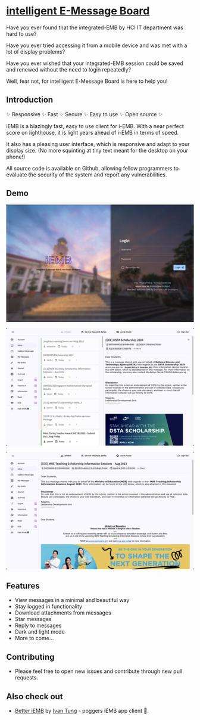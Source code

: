 # [intelligent E-Message Board](https://iemb.pages.dev)

Have you ever found that the integrated-EMB by HCI IT department was hard to use?

Have you ever tried accessing it from a mobile device and was met with a lot of display problems?

Have you ever wished that your integrated-EMB session could be saved and renewed without the need to login repeatedly?

Well, fear not, for intelligent E-Message Board is here to help you!

## Introduction

✨ Responsive ✨ Fast ✨ Secure ✨ Easy to use ✨ Open source ✨

iEMB is a blazingly fast, easy to use client for i-EMB. With a near perfect score on lighthouse, it is light years ahead of i-EMB in terms of speed.

It also has a pleasing user interface, which is responsive and adapt to your display size. (No more squinting at tiny text meant for the desktop on your phone!)

All source code is available on Github, allowing fellow programmers to evaluate the security of the system and report any vulnerabilities.

## Demo

![Login page](demo_assets/login.png)

![Messages board](demo_assets/board.png)

![Post viewing](demo_assets/post.png)

## Features

- View messages in a minimal and beautiful way
- Stay logged in functionality
- Download attachments from messages
- Star messages
- Reply to messages
- Dark and light mode
- More to come...

## Contributing
- Please feel free to open new issues and contribute through new pull requests.

## Also check out

- [Better iEMB](https://betteriemb.skytect.one/) by [Ivan Tung](https://skytect.one/) - poggers iEMB app client 🤠.
